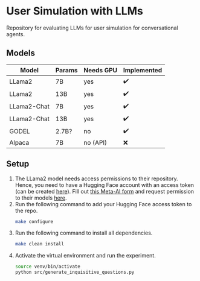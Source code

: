 # User Simulation with LLMs

Repository for evaluating LLMs for user simulation for conversational agents. 

## Models

| Model       | Params | Needs GPU | Implemented        |
|-------------|--------|-----------|--------------------|
| LLama2      | 7B     | yes       | :heavy_check_mark: |
| LLama2      | 13B    | yes       | :heavy_check_mark: |
| LLama2-Chat | 7B     | yes       | :heavy_check_mark: |
| LLama2-Chat | 13B    | yes       | :heavy_check_mark: |
| GODEL       | 2.7B?  | no        | :heavy_check_mark: |
| Alpaca      | 7B     | no (API)  | :x:                |

## Setup

1. The LLama2 model needs access permissions to their repository. 
Hence, you need to have a Hugging Face account with an access token (can be created [here](https://huggingface.co/settings/tokens)).
Fill out [this Meta-AI form](https://ai.meta.com/resources/models-and-libraries/llama-downloads/) and request permission 
to their models [here](https://huggingface.co/meta-llama/Llama-2-7b-hf). 
2. Run the following command to add your Hugging Face access token to the repo. 
    ```bash
    make configure
    ```
3. Run the following command to install all dependencies.
   ```bash
   make clean install
   ```
4. Activate the virtual environment and run the experiment.
   ```bash
   source venv/bin/activate
   python src/generate_inquisitive_questions.py
   ```

